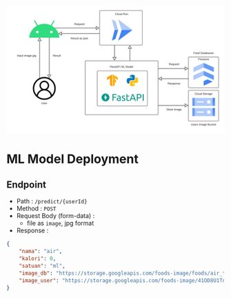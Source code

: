 ![ml-model-diagram](https://github.com/C23-PS317/ml-model-deployment/blob/main/ml-model-diagram.png?raw=true)

# ML Model Deployment

## Endpoint

- Path : `/predict/{userId}`
- Method : `POST`
- Request Body (form-data) :
  - file as `image`, jpg format
- Response :

```json
{
    "nama": "air",
    "kalori": 0,
    "satuan": "ml",
    "image_db": "https://storage.googleapis.com/foods-image/foods/air_train%20(6).jpg",
    "image_user": "https://storage.googleapis.com/foods-image/41OD8U1Tn0N3GC2VMkVH5HnFf2r2/air_train%20%282%29.jpg"
}
```
